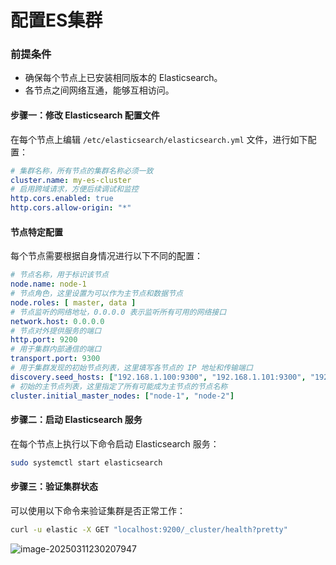 # 配置ES集群 

### 前提条件

- 确保每个节点上已安装相同版本的 Elasticsearch。
- 各节点之间网络互通，能够互相访问。



#### 步骤一：修改 Elasticsearch 配置文件

在每个节点上编辑 `/etc/elasticsearch/elasticsearch.yml` 文件，进行如下配置：

```yaml
# 集群名称，所有节点的集群名称必须一致
cluster.name: my-es-cluster
# 启用跨域请求，方便后续调试和监控
http.cors.enabled: true
http.cors.allow-origin: "*"
```

#### 节点特定配置

每个节点需要根据自身情况进行以下不同的配置：

```yaml
# 节点名称，用于标识该节点
node.name: node-1
# 节点角色，这里设置为可以作为主节点和数据节点
node.roles: [ master, data ]
# 节点监听的网络地址，0.0.0.0 表示监听所有可用的网络接口
network.host: 0.0.0.0
# 节点对外提供服务的端口
http.port: 9200
# 用于集群内部通信的端口
transport.port: 9300
# 用于集群发现的初始节点列表，这里填写各节点的 IP 地址和传输端口
discovery.seed_hosts: ["192.168.1.100:9300", "192.168.1.101:9300", "192.168.1.102:9300"]
# 初始的主节点列表，这里指定了所有可能成为主节点的节点名称
cluster.initial_master_nodes: ["node-1", "node-2"]
```



#### 步骤二：启动 Elasticsearch 服务

在每个节点上执行以下命令启动 Elasticsearch 服务：

```bash
sudo systemctl start elasticsearch
```



#### 步骤三：验证集群状态

可以使用以下命令来验证集群是否正常工作：

```bash
curl -u elastic -X GET "localhost:9200/_cluster/health?pretty"
```

![image-20250311230207947](C:%5CUsers%5CAdministrator%5CAppData%5CRoaming%5CTypora%5Ctypora-user-images%5Cimage-20250311230207947.png)